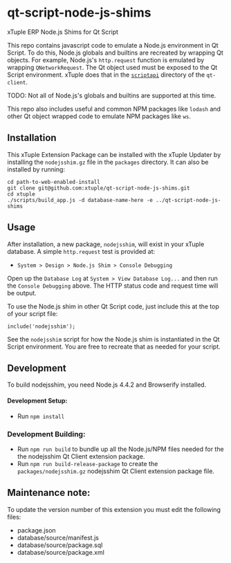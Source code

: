 # qt-script-node-js-shims
xTuple ERP Node.js Shims for Qt Script

This repo contains javascript code to emulate a Node.js environment in Qt Script.
To do this, Node.js globals and builtins are recreated by wrapping Qt objects.
For example, Node.js's `http.request` function is emulated by wrapping
`QNetworkRequest`. The Qt object used must be exposed to the Qt Script
environment. xTuple does that in the [`scriptapi`](https://github.com/xtuple/qt-client/tree/4_10_x/scriptapi)
directory of the `qt-client`.

TODO: Not all of Node.js's globals and builtins are supported at this time.

This repo also includes useful and common NPM packages like `lodash` and other
Qt object wrapped code to emulate NPM packages like `ws`.

## Installation
This xTuple Extension Package can be installed with the xTuple Updater by
installing the `nodejsshim.gz` file in the `packages` directory. It can also
be installed by running:
```
cd path-to-web-enabled-install
git clone git@github.com:xtuple/qt-script-node-js-shims.git
cd xtuple
./scripts/build_app.js -d database-name-here -e ../qt-script-node-js-shims

```

## Usage
After installation, a new package, `nodejsshim`, will exist in your xTuple
database. A simple `http.request` test is provided at:
  * `System > Design > Node.js Shim > Console Debugging`

Open up the `Database Log` at `System > View Database Log...` and then run the
`Console Debugging` above. The HTTP status code and request time will be output.

To use the Node.js shim in other Qt Script code, just include this at the top
of your script file:
```
include('nodejsshim');
```
See the `nodejsshim` script for how the Node.js shim is instantiated in the
Qt Script environment. You are free to recreate that as needed for your script.

## Development

To build nodejsshim, you need Node.js 4.4.2 and Browserify installed.

#### Development Setup:
* Run `npm install`

### Development Building:
* Run `npm run build` to bundle up all the Node.js/NPM files needed for the the nodejsshim Qt Client extension package.
* Run `npm run build-release-package` to create the `packages/nodejsshim.gz` nodejsshim Qt Client extension package file.

## Maintenance note:

To update the version number of this extension you must edit the following files:

* package.json
* database/source/manifest.js
* database/source/package.sql
* database/source/package.xml
